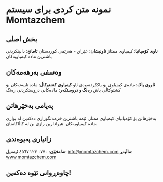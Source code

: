 # نمونه متن کردی برای سیستم Momtazchem

## بخش اصلی
**ناوی کۆمپانیا**: کیمیاوی ممتاز
**ناونیشان**: عێراق - هەرێمی کوردستان
**ئامانج**: دابینکردنی باشترین مادە کیمیاویەکان

## وەسفی بەرهەمەکان
**ئاووی پاک**: مادەی کیمیاوی بۆ پاککردنەوەی ئاو
**کیمیاوی کشتوکاڵ**: مادە تایبەتەکان بۆ کشتوکاڵی باش
**رەنگ و دروستکەر**: مادەکانی دروستکردنی رەنگ

## پەیامی بەخێرهاتن
بەخێرهاتن بۆ کۆمپانیای کیمیاوی ممتاز. ئێمە باشترین خزمەتگوزاری دەکەین لە بواری مادە کیمیاویەکان. هیوادارین رازی بن لە کاڵاکانمان.

## زانیاری پەیوەندی
**تەلەفۆن**: ٠٧٧٠ ١٢٣ ٤٥٦٧
**ئیمەیل**: info@momtazchem.com
**ماڵپەڕ**: www.momtazchem.com

## چاوەڕوانی ئێوە دەکەین!
